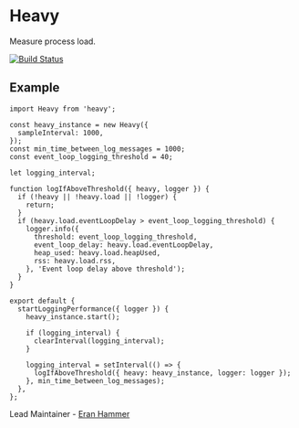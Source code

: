 # Heavy

Measure process load.

[![Build Status](https://secure.travis-ci.org/hapijs/heavy.png)](http://travis-ci.org/hapijs/heavy)

## Example


	import Heavy from 'heavy';

	const heavy_instance = new Heavy({
	  sampleInterval: 1000,
	});
	const min_time_between_log_messages = 1000;
	const event_loop_logging_threshold = 40;

	let logging_interval;

	function logIfAboveThreshold({ heavy, logger }) {
	  if (!heavy || !heavy.load || !logger) {
	    return;
	  }
	  if (heavy.load.eventLoopDelay > event_loop_logging_threshold) {
	    logger.info({
	      threshold: event_loop_logging_threshold,
	      event_loop_delay: heavy.load.eventLoopDelay,
	      heap_used: heavy.load.heapUsed,
	      rss: heavy.load.rss,
	    }, 'Event loop delay above threshold');
	  }
	}

	export default {
	  startLoggingPerformance({ logger }) {
	    heavy_instance.start();

	    if (logging_interval) {
	      clearInterval(logging_interval);
	    }

	    logging_interval = setInterval(() => {
	      logIfAboveThreshold({ heavy: heavy_instance, logger: logger });
	    }, min_time_between_log_messages);
	  },
	};

Lead Maintainer - [Eran Hammer](https://github.com/hueniverse)
